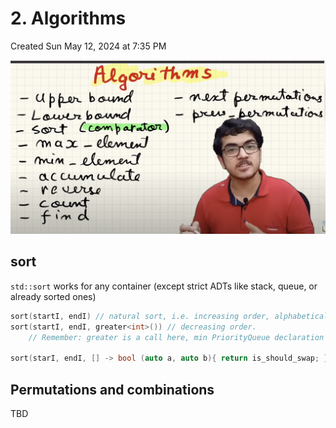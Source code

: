 # 2. Algorithms
Created Sun May 12, 2024 at 7:35 PM

![](../../assets/Pasted%20image%2020240512193624.png)
## sort
`std::sort` works for any container (except strict ADTs like stack, queue, or already sorted ones)
```c++
sort(startI, endI) // natural sort, i.e. increasing order, alphabetical order
sort(startI, endI, greater<int>()) // decreasing order. 
	// Remember: greater is a call here, min PriorityQueue declaration is not a call.

sort(starI, endI, [] -> bool (auto a, auto b){ return is_should_swap; })
```


## Permutations and combinations
TBD
